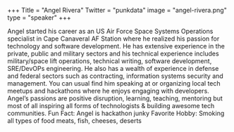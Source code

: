 +++
Title = "Angel Rivera"
Twitter = "punkdata"
image = "angel-rivera.png"
type = "speaker"
+++

Angel started his career as an US Air Force Space Systems Operations specialist in Cape Canaveral AF Station where he realized his passion for technology and software development. He has extensive experience in the private, public and military sectors and his technical experience includes military/space lift operations, technical writing, software development, SRE/DevOPs engineering. He also has a wealth of experience in defense and federal sectors such as contracting, information systems security and management.
You can usual find him speaking at or organizing local tech meetups and hackathons where he enjoys engaging with developers.
Angel’s passions are positive disruption, learning, teaching, mentoring but most of all inspiring all forms of technologists & building awesome tech communities.
Fun Fact: Angel is hackathon junky
Favorite Hobby: Smoking all types of food meats, fish, cheeses, deserts
